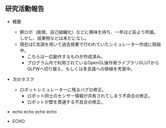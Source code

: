 ## 研究活動報告

- 概要
    - 群ロボ（創発、自己組織化）などに興味を持ち、一年ほど前より所属。しかし、成果物などは未だになし。
    - 現在はC言語を用いて過去授業で行われていたシミュレーター作成に取組中。
        - こちらは一応動作するものが作成済み。
        - プログラム内で利用されているOpenGL操作用ライブラリGLUTからGLFWへ切り替え、もしくは多言語への移植を考案中。


- 次のタスク
    - ロボットシミュレーターに残るバグの修正。
        - ロボット同士のセンサー情報が共有されてしまう不具合の修正。
        - ロボットが壁を貫通する不具合の修正。

- echo echo echo echo
- ECHO